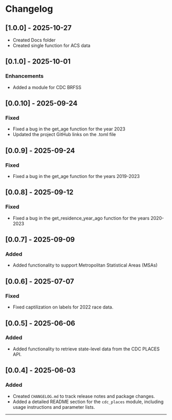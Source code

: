 # Changelog

## [1.0.0] - 2025-10-27
- Created Docs folder 
- Created single function for ACS data

## [0.1.0] - 2025-10-01

### Enhancements 
- Added a module for CDC BRFSS

## [0.0.10] - 2025-09-24

### Fixed 
- Fixed a bug in the get_age function for the year 2023
- Updated the project GitHub links on the .toml file

## [0.0.9] - 2025-09-24

### Fixed 
- Fixed a bug in the get_age function for the years 2019-2023

## [0.0.8] - 2025-09-12

### Fixed 
- Fixed a bug in the get_residence_year_ago function for the years 2020-2023

## [0.0.7] - 2025-09-09

### Added
- Added functionality to support Metropolitan Statistical Areas (MSAs)

## [0.0.6] - 2025-07-07

### Fixed
- Fixed captilization on labels for 2022 race data. 

## [0.0.5] - 2025-06-06

### Added
- Added functionality to retrieve state-level data from the CDC PLACES API.

## [0.0.4] - 2025-06-03

### Added
- Created `CHANGELOG.md` to track release notes and package changes.
- Added a detailed README section for the `cdc_places` module, including usage instructions and parameter lists.

---